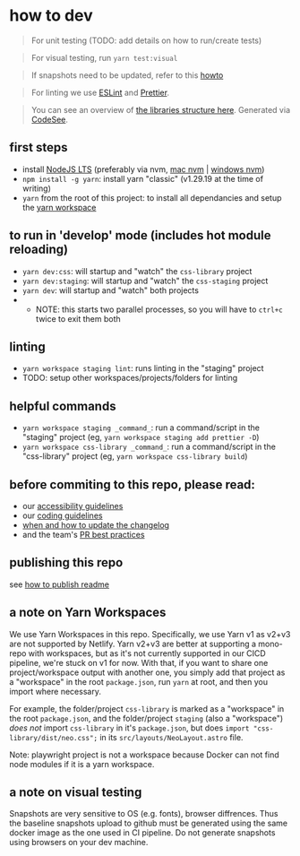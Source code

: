 # how to dev

> For unit testing (TODO: add details on how to run/create tests)

> For visual testing, run `yarn test:visual`

> If snapshots need to be updated, refer to this [howto](../playwright/how-to-update-snapshots.md)

> For linting we use [ESLint](https://eslint.org/) and [Prettier](https://prettier.io/).

> You can see an overview of [the libraries structure here](https://app.codesee.io/maps/public/267b4490-d552-11ec-bab4-dbed0529e43a). Generated via [CodeSee](https://www.codesee.io/).

## first steps

- install [NodeJS LTS](https://nodejs.org/) (preferably via nvm, [mac nvm](https://tecadmin.net/install-nvm-macos-with-homebrew/) | [windows nvm](https://github.com/coreybutler/nvm-windows#node-version-manager-nvm-for-windows))
- `npm install -g yarn`: install yarn "classic" (v1.29.19 at the time of writing)
- `yarn` from the root of this project: to install all dependancies and setup the [yarn workspace](https://classic.yarnpkg.com/en/docs/workspaces)

## to run in 'develop' mode (includes hot module reloading)

- `yarn dev:css`: will startup and "watch" the `css-library` project
- `yarn dev:staging`: will startup and "watch" the `css-staging` project
- `yarn dev`: will startup and "watch" both projects
- - NOTE: this starts two parallel processes, so you will have to `ctrl+c` twice to exit them both

## linting

- `yarn workspace staging lint`: runs linting in the "staging" project
- TODO: setup other workspaces/projects/folders for linting

## helpful commands

- `yarn workspace staging _command_`: run a command/script in the "staging" project (eg, `yarn workspace staging add prettier -D`)
- `yarn workspace css-library _command_`: run a command/script in the "css-library" project (eg, `yarn workspace css-library build`)

## before commiting to this repo, please read:

- our [accessibility guidelines](https://github.com/avaya-dux/neo-library-react/tree/main/readmes/accessibility-guidelines.md)
- our [coding guidelines](https://github.com/avaya-dux/neo-library-react/tree/main/readmes/coding-guidelines.md)
- [when and how to update the changelog](./updating-the-changelog.md)
- and the team's [PR best practices](https://github.com/avaya-dux/neo-library-react/tree/main/readmes/pr-best-practices.md)

## publishing this repo

see [how to publish readme](./how-to-publish.md)

## a note on Yarn Workspaces

We use Yarn Workspaces in this repo. Specifically, we use Yarn v1 as v2+v3 are not supported by Netlify. Yarn v2+v3 are better at supporting a mono-repo with workspaces, but as it's not currently supported in our CICD pipeline, we're stuck on v1 for now. With that, if you want to share one project/workspace output with another one, you simply add that project as a "workspace" in the root `package.json`, run `yarn` at root, and then you import where necessary.

For example, the folder/project `css-library` is marked as a "workspace" in the root `package.json`, and the folder/project `staging` (also a "workspace") _does not_ import `css-library` in it's `package.json`, but does `import "css-library/dist/neo.css";` in its `src/layouts/NeoLayout.astro` file.

Note: playwright project is not a workspace because Docker can not find node modules if it is a yarn workspace.

## a note on visual testing

Snapshots are very sensitive to OS (e.g. fonts), browser diffrences.  Thus the baseline snapshots upload to github must be generated using the same docker image as the one used in CI pipeline. Do not generate snapshots using browsers on your dev machine.

